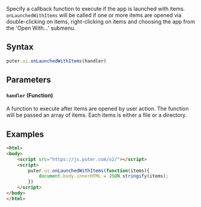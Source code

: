 Specify a callback function to execute if the app is launched with items. `onLaunchedWithItems` will be called if one or more items are opened via double-clicking on items, right-clicking on items and choosing the app from the 'Open With...' submenu.

## Syntax
```js
puter.ui.onLaunchedWithItems(handler)
```

## Parameters
#### `handler` (Function)
A function to execute after items are opened by user action. The function will be passed an array of items. Each items is either a file or a directory.

## Examples

```html
<html>
<body>
    <script src="https://js.puter.com/v2/"></script>
    <script>
        puter.ui.onLaunchedWithItems(function(items){
            document.body.innerHTML = JSON.stringify(items);
        })
    </script>
</body>
</html>
```